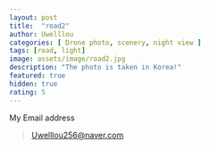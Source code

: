 ```yaml
---
layout: post
title:  "road2"
author: Uwelllou
categories: [ Drone photo, scenery, night view ]
tags: [road, light]
image: assets/image/road2.jpg
description: "The photo is taken in Korea!"
featured: true
hidden: true
rating: 5
---
```







My Email address

> Uwelllou256@naver.com